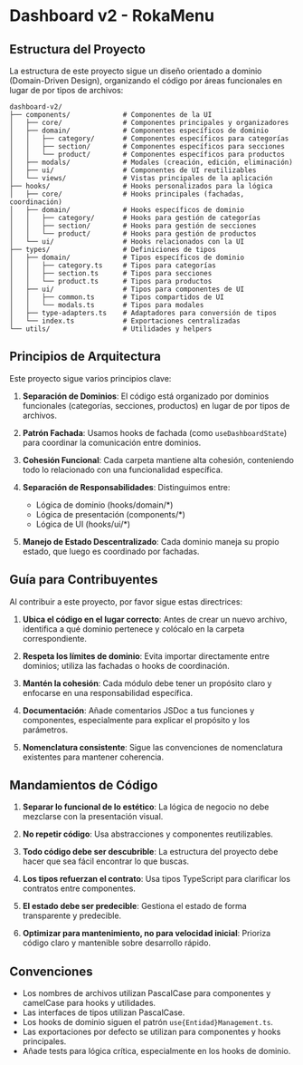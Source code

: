# Dashboard v2 - RokaMenu

## Estructura del Proyecto

La estructura de este proyecto sigue un diseño orientado a dominio (Domain-Driven Design), organizando el código por áreas funcionales en lugar de por tipos de archivos:

```
dashboard-v2/
├── components/             # Componentes de la UI
│   ├── core/               # Componentes principales y organizadores
│   ├── domain/             # Componentes específicos de dominio
│   │   ├── category/       # Componentes específicos para categorías
│   │   ├── section/        # Componentes específicos para secciones
│   │   └── product/        # Componentes específicos para productos
│   ├── modals/             # Modales (creación, edición, eliminación)
│   ├── ui/                 # Componentes de UI reutilizables
│   └── views/              # Vistas principales de la aplicación
├── hooks/                  # Hooks personalizados para la lógica
│   ├── core/               # Hooks principales (fachadas, coordinación)
│   ├── domain/             # Hooks específicos de dominio
│   │   ├── category/       # Hooks para gestión de categorías
│   │   ├── section/        # Hooks para gestión de secciones
│   │   └── product/        # Hooks para gestión de productos
│   └── ui/                 # Hooks relacionados con la UI
├── types/                  # Definiciones de tipos
│   ├── domain/             # Tipos específicos de dominio
│   │   ├── category.ts     # Tipos para categorías
│   │   ├── section.ts      # Tipos para secciones
│   │   └── product.ts      # Tipos para productos
│   ├── ui/                 # Tipos para componentes de UI
│   │   ├── common.ts       # Tipos compartidos de UI
│   │   └── modals.ts       # Tipos para modales
│   ├── type-adapters.ts    # Adaptadores para conversión de tipos
│   └── index.ts            # Exportaciones centralizadas
└── utils/                  # Utilidades y helpers
```

## Principios de Arquitectura

Este proyecto sigue varios principios clave:

1. **Separación de Dominios**: El código está organizado por dominios funcionales (categorías, secciones, productos) en lugar de por tipos de archivos.

2. **Patrón Fachada**: Usamos hooks de fachada (como `useDashboardState`) para coordinar la comunicación entre dominios.

3. **Cohesión Funcional**: Cada carpeta mantiene alta cohesión, conteniendo todo lo relacionado con una funcionalidad específica.

4. **Separación de Responsabilidades**: Distinguimos entre:

   - Lógica de dominio (hooks/domain/\*)
   - Lógica de presentación (components/\*)
   - Lógica de UI (hooks/ui/\*)

5. **Manejo de Estado Descentralizado**: Cada dominio maneja su propio estado, que luego es coordinado por fachadas.

## Guía para Contribuyentes

Al contribuir a este proyecto, por favor sigue estas directrices:

1. **Ubica el código en el lugar correcto**: Antes de crear un nuevo archivo, identifica a qué dominio pertenece y colócalo en la carpeta correspondiente.

2. **Respeta los límites de dominio**: Evita importar directamente entre dominios; utiliza las fachadas o hooks de coordinación.

3. **Mantén la cohesión**: Cada módulo debe tener un propósito claro y enfocarse en una responsabilidad específica.

4. **Documentación**: Añade comentarios JSDoc a tus funciones y componentes, especialmente para explicar el propósito y los parámetros.

5. **Nomenclatura consistente**: Sigue las convenciones de nomenclatura existentes para mantener coherencia.

## Mandamientos de Código

1. **Separar lo funcional de lo estético**: La lógica de negocio no debe mezclarse con la presentación visual.

2. **No repetir código**: Usa abstracciones y componentes reutilizables.

3. **Todo código debe ser descubrible**: La estructura del proyecto debe hacer que sea fácil encontrar lo que buscas.

4. **Los tipos refuerzan el contrato**: Usa tipos TypeScript para clarificar los contratos entre componentes.

5. **El estado debe ser predecible**: Gestiona el estado de forma transparente y predecible.

6. **Optimizar para mantenimiento, no para velocidad inicial**: Prioriza código claro y mantenible sobre desarrollo rápido.

## Convenciones

- Los nombres de archivos utilizan PascalCase para componentes y camelCase para hooks y utilidades.
- Las interfaces de tipos utilizan PascalCase.
- Los hooks de dominio siguen el patrón `use{Entidad}Management.ts`.
- Las exportaciones por defecto se utilizan para componentes y hooks principales.
- Añade tests para lógica crítica, especialmente en los hooks de dominio.
